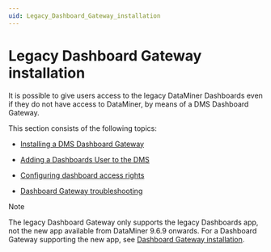 ```yaml
---
uid: Legacy_Dashboard_Gateway_installation
---
```


# Legacy Dashboard Gateway installation

It is possible to give users access to the legacy DataMiner Dashboards even if they do not have access to DataMiner, by means of a DMS Dashboard Gateway.

This section consists of the following topics:

- [Installing a DMS Dashboard Gateway](xref:Installing_a_DMS_Dashboard_Gateway)

- [Adding a Dashboards User to the DMS](xref:Adding_a_Dashboards_User_to_the_DMS)

- [Configuring dashboard access rights](xref:Configuring_dashboard_access_rights)

- [Dashboard Gateway troubleshooting](xref:Dashboard_Gateway_troubleshooting)

> [!NOTE]
> The legacy Dashboard Gateway only supports the legacy Dashboards app, not the new app available from DataMiner 9.6.9 onwards. For a Dashboard Gateway supporting the new app, see [Dashboard Gateway installation](xref:Dashboard_Gateway_installation).
>
